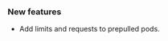 <!-- Delete the sections that don't apply -->

### New features

- Add limits and requests to prepulled pods.
